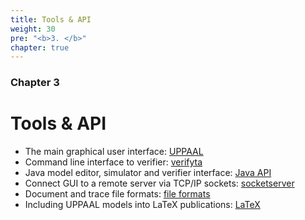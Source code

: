 ```yaml
---
title: Tools & API
weight: 30
pre: "<b>3. </b>"
chapter: true
---
```


### Chapter 3

# Tools & API

- The main graphical user interface: [UPPAAL](uppaal)
- Command line interface to verifier: [verifyta](verifyta)
- Java model editor, simulator and verifier interface: [Java API](javaapi)
- Connect GUI to a remote server via TCP/IP sockets: [socketserver](socketserver)
- Document and trace file formats: [file formats](file-formats)
- Including UPPAAL models into LaTeX publications: [LaTeX](latex)
